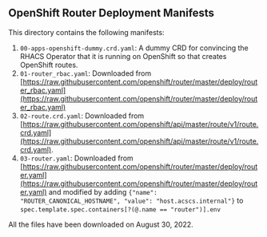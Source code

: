 ## OpenShift Router Deployment Manifests

This directory contains the following manifests:

1. `00-apps-openshift-dummy.crd.yaml`: A dummy CRD for convincing the RHACS Operator that it is running on OpenShift so that creates OpenShift routes.
1. `01-router_rbac.yaml`: Downloaded from [https://raw.githubusercontent.com/openshift/router/master/deploy/router_rbac.yaml](https://raw.githubusercontent.com/openshift/router/master/deploy/router_rbac.yaml)
1. `02-route.crd.yaml`: Downloaded from [https://raw.githubusercontent.com/openshift/api/master/route/v1/route.crd.yaml](https://raw.githubusercontent.com/openshift/api/master/route/v1/route.crd.yaml).
1. `03-router.yaml`: Downloaded from [https://raw.githubusercontent.com/openshift/router/master/deploy/router.yaml](https://raw.githubusercontent.com/openshift/router/master/deploy/router.yaml) and modified by adding `{"name": "ROUTER_CANONICAL_HOSTNAME", "value": "host.acscs.internal"}` to `spec.template.spec.containers[?(@.name == "router")].env`

All the files have been downloaded on August 30, 2022.
